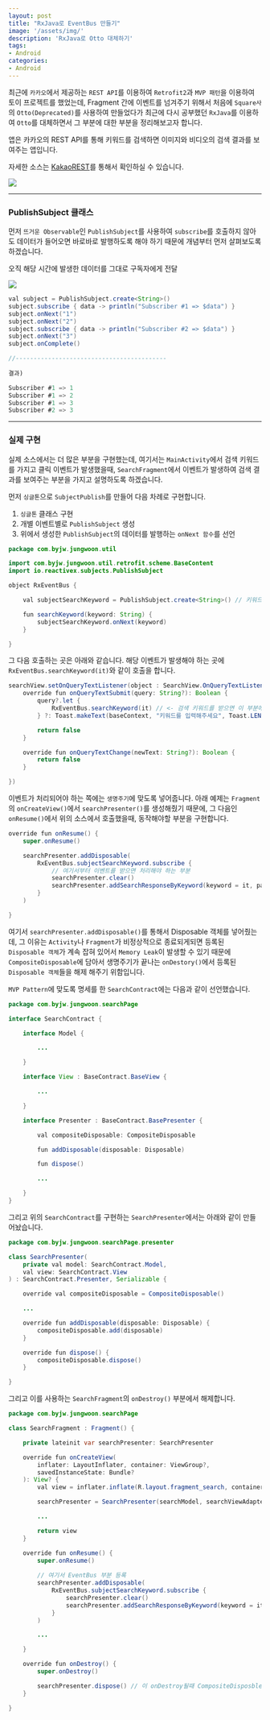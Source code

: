 ```yaml
---
layout: post
title: "RxJava로 EventBus 만들기"
image: '/assets/img/'
description: 'RxJava로 Otto 대체하기'
tags:
- Android
categories:
- Android
---
```


최근에 `카카오`에서 제공하는 `REST API`를 이용하여 `Retrofit2`과 `MVP 패턴`을 이용하여 토이 프로젝트를 했었는데, Fragment 간에 이벤트를 넘겨주기 위해서
처음에 `Square사`의 `Otto(Deprecated)`를 사용하여 만들었다가 최근에 다시 공부했던 `RxJava`를 이용하여 `Otto`를 대체하면서 그 부분에 대한 부분을 
정리해보고자 합니다.

앱은 카카오의 REST API를 통해 키워드를 검색하면 이미지와 비디오의 검색 결과를 보여주는 앱입니다.

자세한 소스는 [KakaoREST](https://github.com/Jungwoon/KakaoREST.git)를 통해서 확인하실 수 있습니다.

![](https://camo.githubusercontent.com/a15e69100573a5bb06d4ee46d798b2b120c842e1/68747470733a2f2f6d69726f2e6d656469756d2e636f6d2f6d61782f323030302f312a3559367864766631384d5634794b4a4979486b5167772e706e67)

---

### PublishSubject 클래스

먼저 `뜨거운 Observable`인 `PublishSubject`를 사용하여 `subscribe`를 호출하지 않아도 데이터가 들어오면 바로바로 발행하도록 해야 하기 때문에
개념부터 먼저 살펴보도록 하겠습니다.


오직 해당 시간에 발생한 데이터를 그대로 구독자에게 전달

![](http://reactivex.io/documentation/operators/images/S.PublishSubject.png)

```java
val subject = PublishSubject.create<String>()
subject.subscribe { data -> println("Subscriber #1 => $data") }
subject.onNext("1")
subject.onNext("2")
subject.subscribe { data -> println("Subscriber #2 => $data") }
subject.onNext("3")
subject.onComplete()

//------------------------------------------
            
결과)

Subscriber #1 => 1
Subscriber #1 => 2
Subscriber #1 => 3
Subscriber #2 => 3

```
---

### 실제 구현

실제 소스에서는 더 많은 부분을 구현했는데, 여기서는 `MainActivity`에서 검색 키워드를 가지고 클릭 이벤트가 발생했을때, `SearchFragment`에서 
이벤트가 발생하여 검색 결과를 보여주는 부분을 가지고 설명하도록 하겠습니다. 

먼저 `싱글톤`으로 `SubjectPublish`를 만들어 다음 차례로 구현합니다. 

1. `싱글톤` 클래스 구현
2. 개별 이벤트별로 `PublishSubject` 생성
3. 위에서 생성한 `PublishSubject`의 데이터를 발행하는 `onNext 함수`를 선언

```java
package com.byjw.jungwoon.util

import com.byjw.jungwoon.util.retrofit.scheme.BaseContent
import io.reactivex.subjects.PublishSubject

object RxEventBus {

    val subjectSearchKeyword = PublishSubject.create<String>() // 키워드를 검색하기 위한 PublishSubject

    fun searchKeyword(keyword: String) {
        subjectSearchKeyword.onNext(keyword)
    }

}
```

그 다음 호출하는 곳은 아래와 같습니다. 해당 이벤트가 발생해야 하는 곳에 `RxEventBus.searchKeyword(it)`와 같이 호출을 합니다.

```java
searchView.setOnQueryTextListener(object : SearchView.OnQueryTextListener {
    override fun onQueryTextSubmit(query: String?): Boolean {
        query?.let {
            RxEventBus.searchKeyword(it) // <- 검색 키워드를 받으면 이 부분에서 키워드를 넘겨줍니다. 
        } ?: Toast.makeText(baseContext, "키워드를 입력해주세요", Toast.LENGTH_SHORT).show()

        return false
    }

    override fun onQueryTextChange(newText: String?): Boolean {
        return false
    }

})
```

이벤트가 처리되어야 하는 쪽에는 `생명주기`에 맞도록 넣어줍니다. 아래 예제는 `Fragment`의 `onCreateView()`에서 `searchPresenter()`를 생성해줬기
때문에, 그 다음인 `onResume()`에서 위의 소스에서 호출했을때, 동작해야할 부분을 구현합니다.

```java
override fun onResume() {
    super.onResume()

    searchPresenter.addDisposable(
        RxEventBus.subjectSearchKeyword.subscribe {
            // 여기서부터 이벤트를 받으면 처리해야 하는 부분
            searchPresenter.clear()
            searchPresenter.addSearchResponseByKeyword(keyword = it, page = 1)
        }
    )

}
```

여기서 `searchPresenter.addDisposable()`를 통해서 Disposable 객체를 넣어줬는데, 그 이유는 `Activity`나 `Fragment`가 비정상적으로
종료되게되면 등록된 `Disposable 객체`가 계속 잡혀 있어서 `Memory Leak`이 발생할 수 있기 때문에 `CompositeDisposable`에 담아서 생명주기가 끝나는
`onDestory()`에서 등록된 `Disposable 객체`들을 해제 해주기 위함입니다.

`MVP Pattern`에 맞도록 명세를 한 `SearchContract`에는 다음과 같이 선언했습니다.

```java
package com.byjw.jungwoon.searchPage

interface SearchContract {

    interface Model {

        ...

    }

    interface View : BaseContract.BaseView {

        ...

    }

    interface Presenter : BaseContract.BasePresenter {

        val compositeDisposable: CompositeDisposable

        fun addDisposable(disposable: Disposable)

        fun dispose()

        ...

    }
}
```

그리고 위의 `SearchContract`를 구현하는 `SearchPresenter`에서는 아래와 같이 만들어놨습니다.

```java
package com.byjw.jungwoon.searchPage.presenter

class SearchPresenter(
    private val model: SearchContract.Model,
    val view: SearchContract.View
) : SearchContract.Presenter, Serializable {

    override val compositeDisposable = CompositeDisposable()

    ...

    override fun addDisposable(disposable: Disposable) {
        compositeDisposable.add(disposable)
    }

    override fun dispose() {
        compositeDisposable.dispose()
    }

}

```

그리고 이를 사용하는 `SearchFragment`의 `onDestroy()` 부분에서 해제합니다.

```java
package com.byjw.jungwoon.searchPage

class SearchFragment : Fragment() {

    private lateinit var searchPresenter: SearchPresenter

    override fun onCreateView(
        inflater: LayoutInflater, container: ViewGroup?,
        savedInstanceState: Bundle?
    ): View? {
        val view = inflater.inflate(R.layout.fragment_search, container, false)

        searchPresenter = SearchPresenter(searchModel, searchViewAdapter)

        ...

        return view
    }

    override fun onResume() {
        super.onResume()
        
        // 여기서 EventBus 부분 등록
        searchPresenter.addDisposable(
            RxEventBus.subjectSearchKeyword.subscribe {
                searchPresenter.clear()
                searchPresenter.addSearchResponseByKeyword(keyword = it, page = 1)
            }
        )

        ...

    }

    override fun onDestroy() {
        super.onDestroy()

        searchPresenter.dispose() // 이 onDestroy될때 CompositeDisposble의 등록된 disposable 객체를 해제합니다.
    }

}

```
